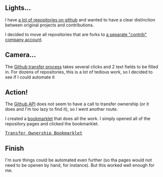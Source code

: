 ## Lights...

I have [a lot of repositories on github](https://github.com/potherca/repositories) and wanted to have a clear distinction between original projects and contributions.

I decided to move all repositories that are forks to [a separate "contrib" company account](https://github.com/potherca-contrib).

## Camera...

The [Github transfer process](https://help.github.com/articles/transferring-a-repository/) takes several clicks and 2 text fields to be filled in. For dozens of repositories, this is a lot of tedious work, so I decided to see if I could automate it

## Action!

The [Github API](https://developer.github.com/v3/) does not seem to have a call to transfer ownership (or it does and I'm too lazy to find it), so I went another route. 

I created a [bookmarklet](https://en.wikipedia.org/wiki/Bookmarklet) that does all the work. I simply opened all of the repository pages and clicked the bookmarklet.

<kbd>
<a href="javascript:void%20function(){var%20t=$(%22%23rename_field%22).val(),r=$(%22[itemprop=title]%22).text()+%22-contrib%22;$(%22%23transfer_button%22).trigger(%22click%22),$(%22%23confirm_repository_name%22).val(t),$(%22%23confirm_new_owner%22).val(r),$(%22[action*=transfer]%20button[type=submit]%22).removeAttr(%22disabled%22).trigger(%22click%22)}();]">Transfer Ownership Bookmarklet</a>
</kbd>

## Finish

I'm sure things could be automated even further (so tha pages would not need to be openen by hand, for instance). But this worked well enough for me.